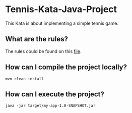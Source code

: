 # Tennis-Kata-Java-Project

This Kata is about implementing a simple tennis game.

## What are the rules?

The rules could be found on this [file](https://github.com/github/linguist#syntax-highlighting).

## How can I compile the project locally?

```
mvn clean install
```

## How can I execute the project?

```
java -jar target/my-app-1.0-SNAPSHOT.jar
```
